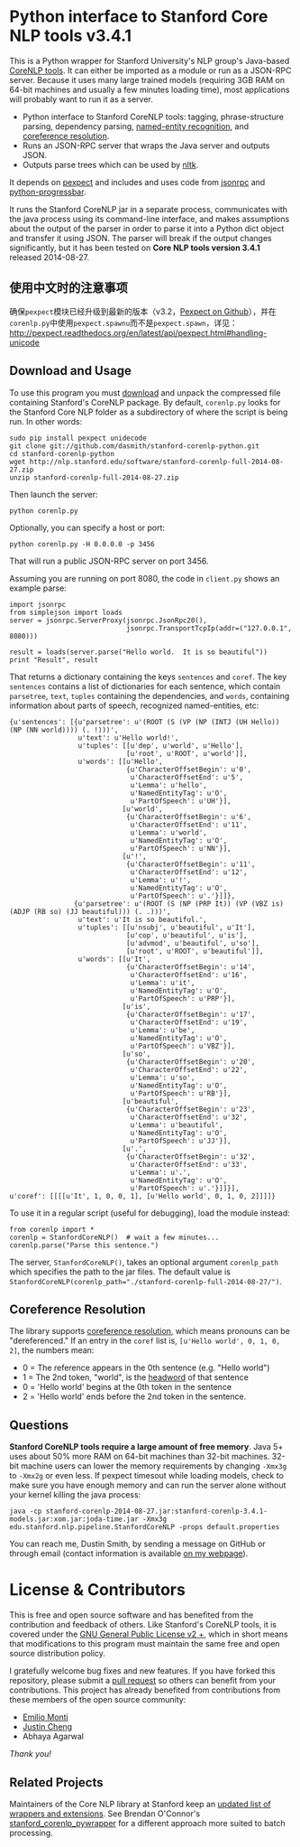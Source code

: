 # Python interface to Stanford Core NLP tools v3.4.1

This is a Python wrapper for Stanford University's NLP group's Java-based [CoreNLP tools](http://nlp.stanford.edu/software/corenlp.shtml).  It can either be imported as a module or run as a JSON-RPC server. Because it uses many large trained models (requiring 3GB RAM on 64-bit machines and usually a few minutes loading time), most applications will probably want to run it as a server.


   * Python interface to Stanford CoreNLP tools: tagging, phrase-structure parsing, dependency parsing, [named-entity recognition](http://en.wikipedia.org/wiki/Named-entity_recognition), and [coreference resolution](http://en.wikipedia.org/wiki/Coreference).
   * Runs an JSON-RPC server that wraps the Java server and outputs JSON.
   * Outputs parse trees which can be used by [nltk](http://nltk.googlecode.com/svn/trunk/doc/howto/tree.html).


It depends on [pexpect](http://www.noah.org/wiki/pexpect) and includes and uses code from [jsonrpc](http://www.simple-is-better.org/rpc/) and [python-progressbar](http://code.google.com/p/python-progressbar/).

It runs the Stanford CoreNLP jar in a separate process, communicates with the java process using its command-line interface, and makes assumptions about the output of the parser in order to parse it into a Python dict object and transfer it using JSON.  The parser will break if the output changes significantly, but it has been tested on **Core NLP tools version 3.4.1** released 2014-08-27.

## 使用中文时的注意事项
确保`pexpect`模块已经升级到最新的版本（v3.2，[Pexpect on Github](https://github.com/pexpect/pexpect)），并在`corenlp.py`中使用`pexpect.spawnu`而不是`pexpect.spawn`，详见：http://pexpect.readthedocs.org/en/latest/api/pexpect.html#handling-unicode

## Download and Usage

To use this program you must [download](http://nlp.stanford.edu/software/corenlp.shtml#Download) and unpack the compressed file containing Stanford's CoreNLP package.  By default, `corenlp.py` looks for the Stanford Core NLP folder as a subdirectory of where the script is being run.  In other words:

	sudo pip install pexpect unidecode
	git clone git://github.com/dasmith/stanford-corenlp-python.git
	cd stanford-corenlp-python
	wget http://nlp.stanford.edu/software/stanford-corenlp-full-2014-08-27.zip
	unzip stanford-corenlp-full-2014-08-27.zip

Then launch the server:

    python corenlp.py

Optionally, you can specify a host or port:

    python corenlp.py -H 0.0.0.0 -p 3456

That will run a public JSON-RPC server on port 3456.

Assuming you are running on port 8080, the code in `client.py` shows an example parse: 

    import jsonrpc
    from simplejson import loads
    server = jsonrpc.ServerProxy(jsonrpc.JsonRpc20(),
                                 jsonrpc.TransportTcpIp(addr=("127.0.0.1", 8080)))

    result = loads(server.parse("Hello world.  It is so beautiful"))
    print "Result", result

That returns a dictionary containing the keys `sentences` and `coref`. The key `sentences` contains a list of dictionaries for each sentence, which contain `parsetree`, `text`, `tuples` containing the dependencies, and `words`, containing information about parts of speech, recognized named-entities, etc:

	{u'sentences': [{u'parsetree': u'(ROOT (S (VP (NP (INTJ (UH Hello)) (NP (NN world)))) (. !)))',
	                 u'text': u'Hello world!',
	                 u'tuples': [[u'dep', u'world', u'Hello'],
	                             [u'root', u'ROOT', u'world']],
	                 u'words': [[u'Hello',
	                             {u'CharacterOffsetBegin': u'0',
	                              u'CharacterOffsetEnd': u'5',
	                              u'Lemma': u'hello',
	                              u'NamedEntityTag': u'O',
	                              u'PartOfSpeech': u'UH'}],
	                            [u'world',
	                             {u'CharacterOffsetBegin': u'6',
	                              u'CharacterOffsetEnd': u'11',
	                              u'Lemma': u'world',
	                              u'NamedEntityTag': u'O',
	                              u'PartOfSpeech': u'NN'}],
	                            [u'!',
	                             {u'CharacterOffsetBegin': u'11',
	                              u'CharacterOffsetEnd': u'12',
	                              u'Lemma': u'!',
	                              u'NamedEntityTag': u'O',
	                              u'PartOfSpeech': u'.'}]]},
	                {u'parsetree': u'(ROOT (S (NP (PRP It)) (VP (VBZ is) (ADJP (RB so) (JJ beautiful))) (. .)))',
	                 u'text': u'It is so beautiful.',
	                 u'tuples': [[u'nsubj', u'beautiful', u'It'],
	                             [u'cop', u'beautiful', u'is'],
	                             [u'advmod', u'beautiful', u'so'],
	                             [u'root', u'ROOT', u'beautiful']],
	                 u'words': [[u'It',
	                             {u'CharacterOffsetBegin': u'14',
	                              u'CharacterOffsetEnd': u'16',
	                              u'Lemma': u'it',
	                              u'NamedEntityTag': u'O',
	                              u'PartOfSpeech': u'PRP'}],
	                            [u'is',
	                             {u'CharacterOffsetBegin': u'17',
	                              u'CharacterOffsetEnd': u'19',
	                              u'Lemma': u'be',
	                              u'NamedEntityTag': u'O',
	                              u'PartOfSpeech': u'VBZ'}],
	                            [u'so',
	                             {u'CharacterOffsetBegin': u'20',
	                              u'CharacterOffsetEnd': u'22',
	                              u'Lemma': u'so',
	                              u'NamedEntityTag': u'O',
	                              u'PartOfSpeech': u'RB'}],
	                            [u'beautiful',
	                             {u'CharacterOffsetBegin': u'23',
	                              u'CharacterOffsetEnd': u'32',
	                              u'Lemma': u'beautiful',
	                              u'NamedEntityTag': u'O',
	                              u'PartOfSpeech': u'JJ'}],
	                            [u'.',
	                             {u'CharacterOffsetBegin': u'32',
	                              u'CharacterOffsetEnd': u'33',
	                              u'Lemma': u'.',
	                              u'NamedEntityTag': u'O',
	                              u'PartOfSpeech': u'.'}]]}],
	u'coref': [[[[u'It', 1, 0, 0, 1], [u'Hello world', 0, 1, 0, 2]]]]}
    
To use it in a regular script (useful for debugging), load the module instead:

    from corenlp import *
    corenlp = StanfordCoreNLP()  # wait a few minutes...
    corenlp.parse("Parse this sentence.")

The server, `StanfordCoreNLP()`, takes an optional argument `corenlp_path` which specifies the path to the jar files.  The default value is `StanfordCoreNLP(corenlp_path="./stanford-corenlp-full-2014-08-27/")`.

## Coreference Resolution

The library supports [coreference resolution](http://en.wikipedia.org/wiki/Coreference), which means pronouns can be "dereferenced."  If an entry in the `coref` list is, `[u'Hello world', 0, 1, 0, 2]`, the numbers mean:

  * 0 = The reference appears in the 0th sentence (e.g. "Hello world")
  * 1 = The 2nd token, "world", is the [headword](http://en.wikipedia.org/wiki/Head_%28linguistics%29) of that sentence
  * 0 = 'Hello world' begins at the 0th token in the sentence
  * 2 = 'Hello world' ends before the 2nd token in the sentence.

<!--


## Adding WordNet

Note: wordnet doesn't seem to be supported using this approach.  Looks like you'll need Java.

Download WordNet-3.0 Prolog:  http://wordnetcode.princeton.edu/3.0/WNprolog-3.0.tar.gz
tar xvfz WNprolog-3.0.tar.gz 

-->


## Questions 

**Stanford CoreNLP tools require a large amount of free memory**.  Java 5+ uses about 50% more RAM on 64-bit machines than 32-bit machines.  32-bit machine users can lower the memory requirements by changing `-Xmx3g` to `-Xmx2g` or even less.
If pexpect timesout while loading models, check to make sure you have enough memory and can run the server alone without your kernel killing the java process:

	java -cp stanford-corenlp-2014-08-27.jar:stanford-corenlp-3.4.1-models.jar:xom.jar:joda-time.jar -Xmx3g edu.stanford.nlp.pipeline.StanfordCoreNLP -props default.properties

You can reach me, Dustin Smith, by sending a message on GitHub or through email (contact information is available [on my webpage](http://web.media.mit.edu/~dustin)).


# License & Contributors

This is free and open source software and has benefited from the contribution and feedback of others.  Like Stanford's CoreNLP tools, it is covered under the [GNU General Public License v2 +](http://www.gnu.org/licenses/gpl-2.0.html), which in short means that modifications to this program must maintain the same free and open source distribution policy.

I gratefully welcome bug fixes and new features.  If you have forked this repository, please submit a [pull request](https://help.github.com/articles/using-pull-requests/) so others can benefit from your contributions.  This project has already benefited from contributions from these members of the open source community:

  * [Emilio Monti](https://github.com/emilmont)
  * [Justin Cheng](https://github.com/jcccf) 
  * Abhaya Agarwal

*Thank you!*

## Related Projects

Maintainers of the Core NLP library at Stanford keep an [updated list of wrappers and extensions](http://nlp.stanford.edu/software/corenlp.shtml#Extensions).  See Brendan O'Connor's [stanford_corenlp_pywrapper](https://github.com/brendano/stanford_corenlp_pywrapper) for a different approach more suited to batch processing.
